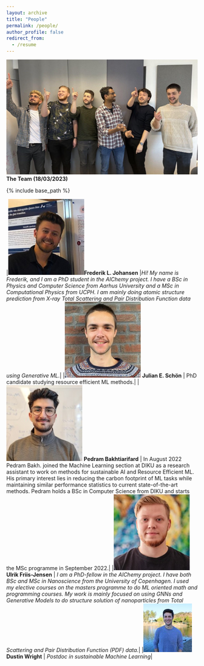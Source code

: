 ```yaml
---
layout: archive
title: "People"
permalink: /people/
author_profile: false
redirect_from:
  - /resume
---
```

![image](images/saints.jpeg)
**The Team (18/03/2023)**

{% include base_path %}

|![image](images/frederik.jpg)**Frederik L. Johansen** |*Hi! My name is Frederik, and I am a PhD student in the AIChemy project. I have a BSc in Physics and Computer Science from Aarhus University and a MSc in Computational Physics from UCPH. I am mainly doing atomic structure prediction from X-ray Total Scattering and Pair Distribution Function data using Generative ML.*|
|![image](images/julian.jpg) **Julian E. Schön** | PhD candidate studying resource efficient ML methods.|
|![image](images/pedram.jpeg) **Pedram Bakhtiarifard** | In August 2022 Pedram Bakh. joined the Machine Learning section at DIKU as a research assistant to work on methods for sustainable AI and Resource Efficient ML. His primary interest lies in reducing the carbon footprint of ML tasks while maintaining similar performance statistics to current state-of-the-art methods. Pedram holds a BSc in Computer Science from DIKU and starts the MSc programme in September 2022.|
|![image](images/ulrik.jpg) **Ulrik Friis-Jensen** | *I am a PhD-fellow in the AIChemy project. I have both BSc and MSc in Nanoscience from the University of Copenhagen. I used my elective courses on the masters programme to do ML oriented math and programming courses. My work is mainly focused on using GNNs and Generative Models to do structure solution of nanoparticles from Total Scattering and Pair Distribution Function (PDF) data.*|
|![image](images/dustin.jpeg) **Dustin Wright** | *Postdoc in sustainable Machine Learning*|

